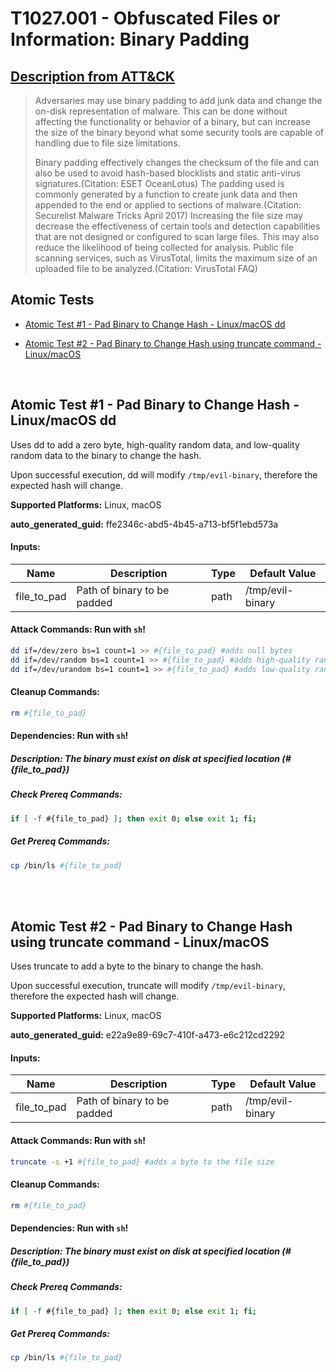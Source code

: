 # T1027.001 - Obfuscated Files or Information: Binary Padding

## [Description from ATT&CK](https://attack.mitre.org/techniques/T1027/001)

<blockquote>Adversaries may use binary padding to add junk data and change the on-disk representation of malware. This can be done without affecting the functionality or behavior of a binary, but can increase the size of the binary beyond what some security tools are capable of handling due to file size limitations.

Binary padding effectively changes the checksum of the file and can also be used to avoid hash-based blocklists and static anti-virus signatures.(Citation: ESET OceanLotus) The padding used is commonly generated by a function to create junk data and then appended to the end or applied to sections of malware.(Citation: Securelist Malware Tricks April 2017) Increasing the file size may decrease the effectiveness of certain tools and detection capabilities that are not designed or configured to scan large files. This may also reduce the likelihood of being collected for analysis. Public file scanning services, such as VirusTotal, limits the maximum size of an uploaded file to be analyzed.(Citation: VirusTotal FAQ) </blockquote>

## Atomic Tests

- [Atomic Test #1 - Pad Binary to Change Hash - Linux/macOS dd](#atomic-test-1---pad-binary-to-change-hash---linuxmacos-dd)

- [Atomic Test #2 - Pad Binary to Change Hash using truncate command - Linux/macOS](#atomic-test-2---pad-binary-to-change-hash-using-truncate-command---linuxmacos)

<br/>

## Atomic Test #1 - Pad Binary to Change Hash - Linux/macOS dd

Uses dd to add a zero byte, high-quality random data, and low-quality random data to the binary to change the hash.

Upon successful execution, dd will modify `/tmp/evil-binary`, therefore the expected hash will change.

**Supported Platforms:** Linux, macOS

**auto_generated_guid:** ffe2346c-abd5-4b45-a713-bf5f1ebd573a

#### Inputs:

| Name        | Description                 | Type | Default Value    |
| ----------- | --------------------------- | ---- | ---------------- |
| file_to_pad | Path of binary to be padded | path | /tmp/evil-binary |

#### Attack Commands: Run with `sh`!

```sh
dd if=/dev/zero bs=1 count=1 >> #{file_to_pad} #adds null bytes
dd if=/dev/random bs=1 count=1 >> #{file_to_pad} #adds high-quality random data
dd if=/dev/urandom bs=1 count=1 >> #{file_to_pad} #adds low-quality random data
```

#### Cleanup Commands:

```sh
rm #{file_to_pad}
```

#### Dependencies: Run with `sh`!

##### Description: The binary must exist on disk at specified location (#{file_to_pad})

##### Check Prereq Commands:

```sh
if [ -f #{file_to_pad} ]; then exit 0; else exit 1; fi;
```

##### Get Prereq Commands:

```sh
cp /bin/ls #{file_to_pad}
```

<br/>
<br/>

## Atomic Test #2 - Pad Binary to Change Hash using truncate command - Linux/macOS

Uses truncate to add a byte to the binary to change the hash.

Upon successful execution, truncate will modify `/tmp/evil-binary`, therefore the expected hash will change.

**Supported Platforms:** Linux, macOS

**auto_generated_guid:** e22a9e89-69c7-410f-a473-e6c212cd2292

#### Inputs:

| Name        | Description                 | Type | Default Value    |
| ----------- | --------------------------- | ---- | ---------------- |
| file_to_pad | Path of binary to be padded | path | /tmp/evil-binary |

#### Attack Commands: Run with `sh`!

```sh
truncate -s +1 #{file_to_pad} #adds a byte to the file size
```

#### Cleanup Commands:

```sh
rm #{file_to_pad}
```

#### Dependencies: Run with `sh`!

##### Description: The binary must exist on disk at specified location (#{file_to_pad})

##### Check Prereq Commands:

```sh
if [ -f #{file_to_pad} ]; then exit 0; else exit 1; fi;
```

##### Get Prereq Commands:

```sh
cp /bin/ls #{file_to_pad}
```

<br/>
